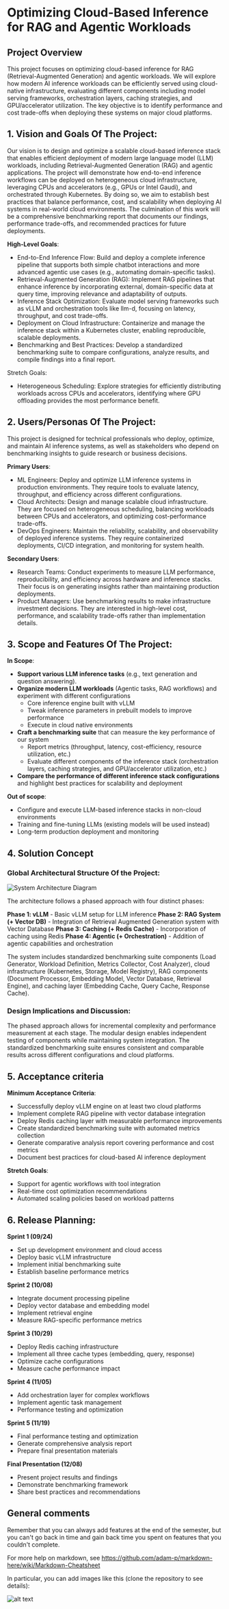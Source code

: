 # Optimizing Cloud-Based Inference for RAG and Agentic Workloads

## Project Overview

This project focuses on optimizing cloud-based inference for RAG (Retrieval-Augmented Generation) and agentic workloads. We will explore how modern AI inference workloads can be efficiently served using cloud-native infrastructure, evaluating different components including model serving frameworks, orchestration layers, caching strategies, and GPU/accelerator utilization. The key objective is to identify performance and cost trade-offs when deploying these systems on major cloud platforms.

## 1. Vision and Goals Of The Project:

Our vision is to design and optimize a scalable cloud-based inference stack that enables efficient deployment of modern large language model (LLM) workloads, including Retrieval-Augmented Generation (RAG) and agentic applications. The project will demonstrate how end-to-end inference workflows can be deployed on heterogeneous cloud infrastructure, leveraging CPUs and accelerators (e.g., GPUs or Intel Gaudi), and orchestrated through Kubernetes. By doing so, we aim to establish best practices that balance performance, cost, and scalability when deploying AI systems in real-world cloud environments. The culmination of this work will be a comprehensive benchmarking report that documents our findings, performance trade-offs, and recommended practices for future deployments.

**High-Level Goals**:
- End-to-End Inference Flow: Build and deploy a complete inference pipeline that supports both simple chatbot interactions and more advanced agentic use cases (e.g., automating domain-specific tasks).
- Retrieval-Augmented Generation (RAG): Implement RAG pipelines that enhance inference by incorporating external, domain-specific data at query time, improving relevance and adaptability of outputs.
- Inference Stack Optimization: Evaluate model serving frameworks such as vLLM and orchestration tools like llm-d, focusing on latency, throughput, and cost trade-offs.
- Deployment on Cloud Infrastructure: Containerize and manage the inference stack within a Kubernetes cluster, enabling reproducible, scalable deployments.
- Benchmarking and Best Practices: Develop a standardized benchmarking suite to compare configurations, analyze results, and compile findings into a final report.

Stretch Goals: 
- Heterogeneous Scheduling: Explore strategies for efficiently distributing workloads across CPUs and accelerators, identifying where GPU offloading provides the most performance benefit.

## 2. Users/Personas Of The Project:
This project is designed for technical professionals who deploy, optimize, and maintain AI inference systems, as well as stakeholders who depend on benchmarking insights to guide research or business decisions.

**Primary Users**:
- ML Engineers: Deploy and optimize LLM inference systems in production environments. They require tools to evaluate latency, throughput, and efficiency across different configurations.
- Cloud Architects: Design and manage scalable cloud infrastructure. They are focused on heterogeneous scheduling, balancing workloads between CPUs and accelerators, and optimizing cost-performance trade-offs.
- DevOps Engineers: Maintain the reliability, scalability, and observability of deployed inference systems. They require containerized deployments, CI/CD integration, and monitoring for system health.

**Secondary Users**:
- Research Teams: Conduct experiments to measure LLM performance, reproducibility, and efficiency across hardware and inference stacks. Their focus is on generating insights rather than maintaining production deployments.
- Product Managers: Use benchmarking results to make infrastructure investment decisions. They are interested in high-level cost, performance, and scalability trade-offs rather than implementation details.

## 3. Scope and Features Of The Project:

**In Scope**:
- **Support various LLM inference tasks** (e.g., text generation and question answering).
- **Organize modern LLM workloads** (Agentic tasks, RAG workflows) and experiment with different configurations
  -  Core inference engine built with vLLM
  - Tweak inference parameters in prebuilt models to improve performance
  - Execute in cloud native environments
 - **Craft a benchmarking suite** that can measure the key performance of our system
    - Report metrics (throughput, latency, cost-efficiency, resource utilization, etc.)
    - Evaluate different components of the inference stack (orchestration layers, caching strategies, and GPU/accelerator utilization, etc.)
- **Compare the performance of different inference stack configurations** and highlight best practices for scalability and deployment


**Out of scope**:
- Configure and execute LLM-based inference stacks in non-cloud environments
- Training and fine-tuning LLMs (existing models will be used instead) 
- Long-term production deployment and monitoring


## 4. Solution Concept

### Global Architectural Structure Of the Project:

![System Architecture Diagram](png/workflow.png)

The architecture follows a phased approach with four distinct phases:

**Phase 1: vLLM** - Basic vLLM setup for LLM inference
**Phase 2: RAG System (+ Vector DB)** - Integration of Retrieval Augmented Generation system with Vector Database
**Phase 3: Caching (+ Redis Cache)** - Incorporation of caching using Redis
**Phase 4: Agentic (+ Orchestration)** - Addition of agentic capabilities and orchestration

The system includes standardized benchmarking suite components (Load Generator, Workload Definition, Metrics Collector, Cost Analyzer), cloud infrastructure (Kubernetes, Storage, Model Registry), RAG components (Document Processor, Embedding Model, Vector Database, Retrieval Engine), and caching layer (Embedding Cache, Query Cache, Response Cache).

### Design Implications and Discussion:

The phased approach allows for incremental complexity and performance measurement at each stage. The modular design enables independent testing of components while maintaining system integration. The standardized benchmarking suite ensures consistent and comparable results across different configurations and cloud platforms.

## 5. Acceptance criteria

**Minimum Acceptance Criteria**:
- Successfully deploy vLLM engine on at least two cloud platforms
- Implement complete RAG pipeline with vector database integration
- Deploy Redis caching layer with measurable performance improvements
- Create standardized benchmarking suite with automated metrics collection
- Generate comparative analysis report covering performance and cost metrics
- Document best practices for cloud-based AI inference deployment

**Stretch Goals**:
- Support for agentic workflows with tool integration
- Real-time cost optimization recommendations
- Automated scaling policies based on workload patterns

## 6. Release Planning:

**Sprint 1 (09/24)**
- Set up development environment and cloud access
- Deploy basic vLLM infrastructure
- Implement initial benchmarking suite
- Establish baseline performance metrics

**Sprint 2 (10/08)**
- Integrate document processing pipeline
- Deploy vector database and embedding model
- Implement retrieval engine
- Measure RAG-specific performance metrics

**Sprint 3 (10/29)**
- Deploy Redis caching infrastructure
- Implement all three cache types (embedding, query, response)
- Optimize cache configurations
- Measure cache performance impact

**Sprint 4 (11/05)**
- Add orchestration layer for complex workflows
- Implement agentic task management
- Performance testing and optimization

**Sprint 5 (11/19)**
- Final performance testing and optimization
- Generate comprehensive analysis report
- Prepare final presentation materials

**Final Presentation (12/08)**
- Present project results and findings
- Demonstrate benchmarking framework
- Share best practices and recommendations

## General comments

Remember that you can always add features at the end of the semester, but you can't go back in time and gain back time you spent on features that you couldn't complete.

For more help on markdown, see
https://github.com/adam-p/markdown-here/wiki/Markdown-Cheatsheet

In particular, you can add images like this (clone the repository to see details):

![alt text](https://github.com/BU-NU-CLOUD-SP18/sample-project/raw/master/cloud.png "Hover text")
